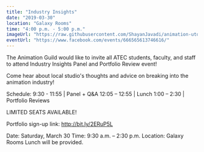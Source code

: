 ```yaml
---
title: "Industry Insights"
date: "2019-03-30"
location: "Galaxy Rooms"
time: "4:00 p.m. - 5:00 p.m."
imageUrl: "https://raw.githubusercontent.com/ShayanJavadi/animation-utd/master/assets/images/events/industryInsightsSp19(3840x2160).png"
eventUrl: "https://www.facebook.com/events/666565613746616/"
---
```

The Animation Guild would like to invite all ATEC students, faculty, and staff to attend Industry Insights Panel and Portfolio Review event!

Come hear about local studio's thoughts and advice on breaking into the animation industry!

Schedule:
9:30 - 11:55 | Panel + Q&A
12:05 – 12:55 | Lunch
1:00 – 2:30 | Portfolio Reviews

LIMITED SEATS AVAILABLE!

Portfolio sign-up link: http://bit.ly/2ERuP5L

Date: Saturday, March 30
Time: 9:30 a.m. – 2:30 p.m.
Location: Galaxy Rooms
Lunch will be provided.